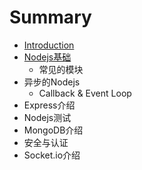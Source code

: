 # Summary

* [Introduction](README.md)
* [Nodejs基础](chapter1.md)
  * 常见的模块
* 异步的Nodejs
  * Callback & Event Loop
* Express介绍
* Nodejs测试
* MongoDB介绍
* 安全与认证
* Socket.io介绍

